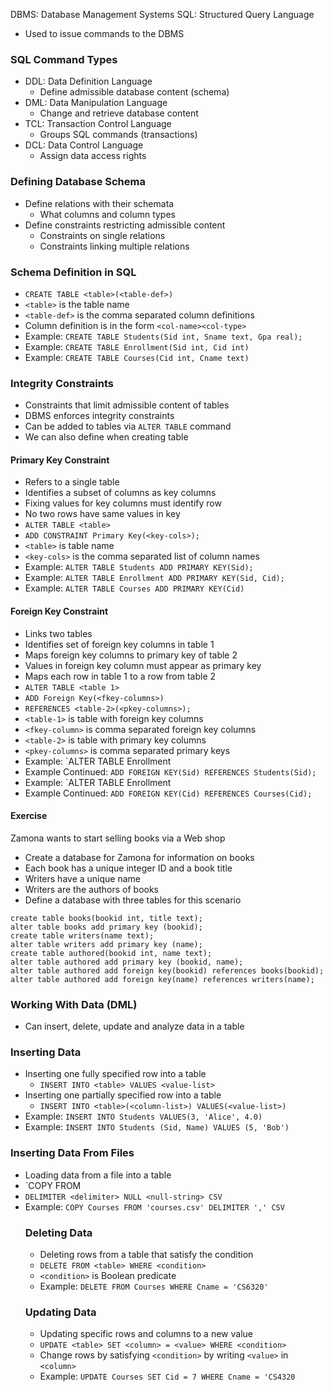 DBMS: Database Management Systems
SQL: Structured Query Language
- Used to issue commands to the DBMS
### SQL Command Types
- DDL: Data Definition Language
	- Define admissible database content (schema)
- DML: Data Manipulation Language
	- Change and retrieve database content
- TCL: Transaction Control Language
	- Groups SQL commands (transactions)
- DCL: Data Control Language
	- Assign data access rights
### Defining Database Schema
- Define relations with their schemata
	- What columns and column types
- Define constraints restricting admissible content
	- Constraints on single relations
	- Constraints linking multiple relations
### Schema Definition in SQL
- `CREATE TABLE <table>(<table-def>)`
- `<table>` is the table name
- `<table-def>` is the comma separated column definitions
- Column definition is in the form `<col-name><col-type>`
- Example: `CREATE TABLE Students(Sid int, Sname text, Gpa real);`
- Example: `CREATE TABLE Enrollment(Sid int, Cid int)`
- Example: `CREATE TABLE Courses(Cid int, Cname text)`
### Integrity Constraints
- Constraints that limit admissible content of tables
- DBMS enforces integrity constraints
- Can be added to tables via `ALTER TABLE` command
- We can also define when creating table
#### Primary Key Constraint
- Refers to a single table
- Identifies a subset of columns as key columns
- Fixing values for key columns must identify row
- No two rows have same values in key 
- `ALTER TABLE <table>`
- `ADD CONSTRAINT Primary Key(<key-cols>);`
- `<table>` is table name
- `<key-cols>` is the comma separated list of column names
- Example: `ALTER TABLE Students ADD PRIMARY KEY(Sid);`
- Example: `ALTER TABLE Enrollment ADD PRIMARY KEY(Sid, Cid);`
- Example: `ALTER TABLE Courses ADD PRIMARY KEY(Cid)`
#### Foreign Key Constraint
- Links two tables
- Identifies set of foreign key columns in table 1
- Maps foreign key columns to primary key of table 2
- Values in foreign key column must appear as primary key
- Maps each row in table 1 to a row from table 2
- `ALTER TABLE <table 1>`
- `ADD Foreign Key(<fkey-columns>)`
- `REFERENCES <table-2>(<pkey-columns>);`
- `<table-1>` is table with foreign key columns
- `<fkey-column>` is comma separated foreign key columns
- `<table-2>` is table with primary key columns
- `<pkey-columns>` is comma separated primary keys
- Example: `ALTER TABLE Enrollment
- Example Continued: `ADD FOREIGN KEY(Sid) REFERENCES Students(Sid);`
- Example: `ALTER TABLE Enrollment
- Example Continued: `ADD FOREIGN KEY(Cid) REFERENCES Courses(Cid);`
#### Exercise
Zamona wants to start selling books via a Web shop
- Create a database for Zamona for information on books
- Each book has a unique integer ID and a book title 
- Writers have a unique name
- Writers are the authors of books
- Define a database with three tables for this scenario

```
create table books(bookid int, title text);
alter table books add primary key (bookid);
create table writers(name text);
alter table writers add primary key (name);
create table authored(bookid int, name text);
alter table authored add primary key (bookid, name);
alter table authored add foreign key(bookid) references books(bookid);
alter table authored add foreign key(name) references writers(name);
```
### Working With Data (DML)
- Can insert, delete, update and analyze data in a table
### Inserting Data
- Inserting one fully specified row into a table
	- `INSERT INTO <table> VALUES <value-list>`
- Inserting one partially specified row into a table
	- `INSERT INTO <table>(<column-list>) VALUES(<value-list>)`
- Example: `INSERT INTO Students VALUES(3, 'Alice', 4.0)`
- Example: `INSERT INTO Students (Sid, Name) VALUES (5, 'Bob')`
### Inserting Data From Files
- Loading data from a file into a table
- `COPY <table> FROM <path> 
- `DELIMITER <delimiter> NULL <null-string> CSV`
- Example: `COPY Courses FROM 'courses.csv' DELIMITER ',' CSV`
### Deleting Data
- Deleting rows from a table that satisfy the condition
- `DELETE FROM <table> WHERE <condition>`
- `<condition>` is Boolean predicate
- Example: `DELETE FROM Courses WHERE Cname = 'CS6320'`
### Updating Data
- Updating specific rows and columns to a new value
- `UPDATE <table> SET <column> = <value> WHERE <condition>`
- Change rows by satisfying `<condition>` by writing `<value>` in `<column>`
- Example: `UPDATE Courses SET Cid = 7 WHERE Cname = 'CS4320`
